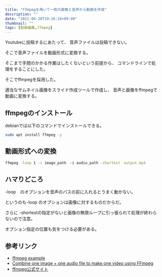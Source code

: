 ```yaml
---
title: "ffmpegを用いて一枚の画像と音声から動画を作成"
description: ""
date: "2021-04-20T19:16:26+09:00"
thumbnail: ""
tags: [動画編集,ffmpeg]
---
```



Youtubeに投稿するにあたって、
音声ファイルは投稿できない。

そこで音声ファイルを動画形式に変換する。

そこまで手間のかかる作業はしたくないという前提から、
コマンドラインで処理をすることにした。

そこでffmpegを採用した。

適当なサムネイル画像をスライド作成ツールで作成し、
音声と画像をffmpegで動画に変換する。

## ffmpegのインストール
debianでは以下のコマンドでインストールできる。

```sh
sudo apt install ffmpeg -y
```

## 動画形式への変換
```sh
ffmpeg -loop 1 -i image_path　-i audio_path -shortest　output.mp4
```

## ハマりどころ
-loop　のオプションを音声のパスの前に入れるとうまく動かない。

というのも-loop のオプションは画像に対するものだからだ。

さらに -shortestの指定がないと画像の無限ループに引っ張られて処理が終わらないので注意。

オプション指定の位置も気をつける必要がある。

## 参考リンク
- [ffmpeg example](https://video.stackexchange.com/questions/12905/repeat-loop-input-video-with-ffmpeg)
- [Combine one image + one audio file to make one video using FFmpeg](https://superuser.com/questions/1041816/combine-one-image-one-audio-file-to-make-one-video-using-ffmpeg)
- [ffmpeg公式サイト](https://ffmpeg.org/)